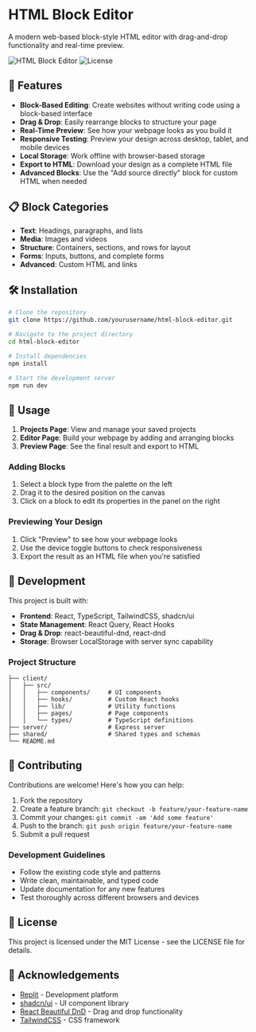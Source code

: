 # HTML Block Editor

A modern web-based block-style HTML editor with drag-and-drop functionality and real-time preview.

![HTML Block Editor](https://img.shields.io/badge/HTML-Block%20Editor-blue)
![License](https://img.shields.io/badge/license-MIT-green)

## 🚀 Features

- **Block-Based Editing**: Create websites without writing code using a block-based interface
- **Drag & Drop**: Easily rearrange blocks to structure your page
- **Real-Time Preview**: See how your webpage looks as you build it
- **Responsive Testing**: Preview your design across desktop, tablet, and mobile devices
- **Local Storage**: Work offline with browser-based storage
- **Export to HTML**: Download your design as a complete HTML file
- **Advanced Blocks**: Use the "Add source directly" block for custom HTML when needed

## 📋 Block Categories

- **Text**: Headings, paragraphs, and lists
- **Media**: Images and videos
- **Structure**: Containers, sections, and rows for layout
- **Forms**: Inputs, buttons, and complete forms
- **Advanced**: Custom HTML and links

## 🛠️ Installation

```bash
# Clone the repository
git clone https://github.com/yourusername/html-block-editor.git

# Navigate to the project directory
cd html-block-editor

# Install dependencies
npm install

# Start the development server
npm run dev
```

## 🔧 Usage

1. **Projects Page**: View and manage your saved projects
2. **Editor Page**: Build your webpage by adding and arranging blocks
3. **Preview Page**: See the final result and export to HTML

### Adding Blocks

1. Select a block type from the palette on the left
2. Drag it to the desired position on the canvas
3. Click on a block to edit its properties in the panel on the right

### Previewing Your Design

1. Click "Preview" to see how your webpage looks
2. Use the device toggle buttons to check responsiveness
3. Export the result as an HTML file when you're satisfied

## 🧪 Development

This project is built with:

- **Frontend**: React, TypeScript, TailwindCSS, shadcn/ui
- **State Management**: React Query, React Hooks
- **Drag & Drop**: react-beautiful-dnd, react-dnd
- **Storage**: Browser LocalStorage with server sync capability

### Project Structure

```
├── client/
│   ├── src/
│   │   ├── components/     # UI components
│   │   ├── hooks/          # Custom React hooks
│   │   ├── lib/            # Utility functions
│   │   ├── pages/          # Page components
│   │   └── types/          # TypeScript definitions
├── server/                 # Express server
├── shared/                 # Shared types and schemas
└── README.md
```

## 🤝 Contributing

Contributions are welcome! Here's how you can help:

1. Fork the repository
2. Create a feature branch: `git checkout -b feature/your-feature-name`
3. Commit your changes: `git commit -am 'Add some feature'`
4. Push to the branch: `git push origin feature/your-feature-name`
5. Submit a pull request

### Development Guidelines

- Follow the existing code style and patterns
- Write clean, maintainable, and typed code
- Update documentation for any new features
- Test thoroughly across different browsers and devices

## 📄 License

This project is licensed under the MIT License - see the LICENSE file for details.

## 🙏 Acknowledgements

- [Replit](https://replit.com) - Development platform
- [shadcn/ui](https://ui.shadcn.com/) - UI component library
- [React Beautiful DnD](https://github.com/atlassian/react-beautiful-dnd) - Drag and drop functionality
- [TailwindCSS](https://tailwindcss.com/) - CSS framework